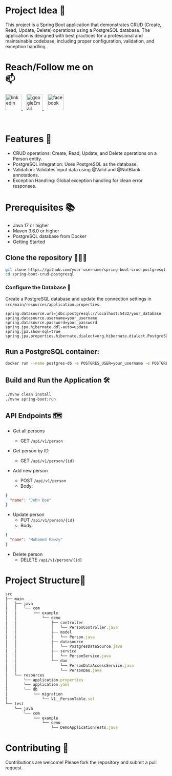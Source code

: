 # Project Idea 🎩
This project is a Spring Boot application that demonstrates CRUD (Create, Read, Update, Delete) operations using a PostgreSQL database. The application is designed with best practices for a professional 
and maintainable codebase, including proper configuration, validation, and exception handling.

# Reach/Follow me on <br> 📫
<p align="left">
  <a href="https://www.linkedin.com/in/mohamed-fawzy-936b661b8/" target="_blank" rel="noreferrer"> <img src="https://img.icons8.com/fluency/2x/linkedin.png" alt="linkedIn" width="50" height="50"/> </a>&nbsp&nbsp
  <a href="mailto:fwzymohamed90@gmail.com" target="_blank" rel="noreferrer"> <img src="https://img.icons8.com/fluency/2x/google-logo.png" alt="googleEmail" width="50" height="50"/> </a>&nbsp&nbsp
  <a href="https://www.facebook.com/mohamed.fwzy.14" target="_blank" rel="noreferrer"> <img src="https://cdn.iconscout.com/icon/free/png-256/facebook-262-721949.png" alt="facebook" width="50" height="50"/> </a>
</p>
<br>

# Features 🚀
- CRUD operations: Create, Read, Update, and Delete operations on a Person entity.
- PostgreSQL integration: Uses PostgreSQL as the database.
- Validation: Validates input data using @Valid and @NotBlank annotations.
- Exception Handling: Global exception handling for clean error responses.

# Prerequisites 📚
- Java 17 or higher
- Maven 3.6.0 or higher
- PostgreSQL database from Docker
- Getting Started

## Clone the repository 🧑🏽‍💻
```bash
git clone https://github.com/your-username/spring-boot-crud-postgresql.git
cd spring-boot-crud-postgresql
```

### Configure the Database 💾
Create a PostgreSQL database and update the connection settings in `src/main/resources/application.properties`.
```properties
spring.datasource.url=jdbc:postgresql://localhost:5432/your_database
spring.datasource.username=your_username
spring.datasource.password=your_password
spring.jpa.hibernate.ddl-auto=update
spring.jpa.show-sql=true
spring.jpa.properties.hibernate.dialect=org.hibernate.dialect.PostgreSQLDialect
```

## Run a PostgreSQL container:

```sh
docker run --name postgres-db -e POSTGRES_USER=your_username -e POSTGRES_PASSWORD=your_password -e POSTGRES_DB=your_database -p 5432:5432 -d postgres
```

## Build and Run the Application 🛠

```bash
./mvnw clean install
./mvnw spring-boot:run
```

## API Endpoints 🗺
* Get all persons
  - GET `/api/v1/person`

* Get person by ID
  - GET `/api/v1/person/{id}`

* Add new person
  - POST `/api/v1/person`
  - Body:
```json
{
  "name": "John Doe"
}
```

* Update person
  - PUT `/api/v1/person/{id}`
  - Body:
```json
{
  "name": "Mohamed Fawzy"
}
```

* Delete person
  - DELETE `/api/v1/person/{id}`


# Project Structure🎢

```js
src
├── main
│   ├── java
│   │   └── com
│   │       └── example
│   │           └── demo
│   │               ├── controller
│   │               │   └── PersonController.java
│   │               ├── model
│   │               │   └── Person.java
│   │               ├── datasource
│   │               │   └── PostgresDataSource.java
│   │               ├── service
│   │               │   └── PersonService.java
│   │               └── dao
│   │                   └── PersonDataAccessService.java
│   │                   └── PersonDao.java
│   └── resources
│       └── application.properties
│       └── application.yaml
│       └── db
│           └── migration
│               └── V1__PersonTable.sql
└── test
    └── java
        └── com
            └── example
                └── demo
                    └── DemoApplicationTests.java
```



# Contributing 📝
Contributions are welcome! Please fork the repository and submit a pull request.


